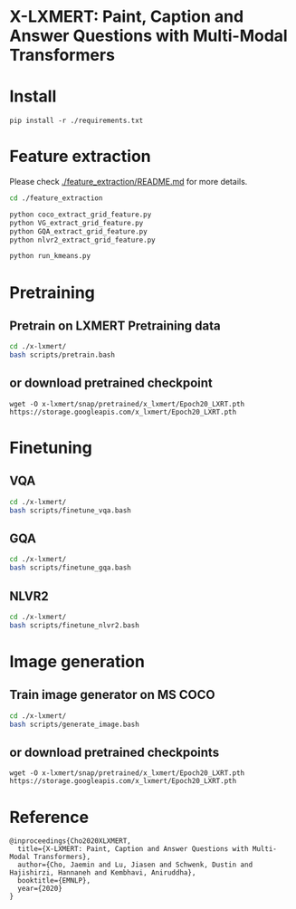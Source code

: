 # X-LXMERT: Paint, Caption and Answer Questions with Multi-Modal Transformers



# Install

```
pip install -r ./requirements.txt
```

# Feature extraction

Please check [./feature_extraction/README.md](./feature_extraction/README.md) for more details.

```bash
cd ./feature_extraction

python coco_extract_grid_feature.py
python VG_extract_grid_feature.py
python GQA_extract_grid_feature.py
python nlvr2_extract_grid_feature.py

python run_kmeans.py
```

# Pretraining

## Pretrain on LXMERT Pretraining data
```bash
cd ./x-lxmert/
bash scripts/pretrain.bash
```

## or download pretrained checkpoint
```
wget -O x-lxmert/snap/pretrained/x_lxmert/Epoch20_LXRT.pth https://storage.googleapis.com/x_lxmert/Epoch20_LXRT.pth
```

# Finetuning

## VQA
```bash
cd ./x-lxmert/
bash scripts/finetune_vqa.bash
```

## GQA
```bash
cd ./x-lxmert/
bash scripts/finetune_gqa.bash
```

## NLVR2
```bash
cd ./x-lxmert/
bash scripts/finetune_nlvr2.bash
```

# Image generation

## Train image generator on MS COCO
```bash
cd ./x-lxmert/
bash scripts/generate_image.bash
```

## or download pretrained checkpoints
```
wget -O x-lxmert/snap/pretrained/x_lxmert/Epoch20_LXRT.pth https://storage.googleapis.com/x_lxmert/Epoch20_LXRT.pth
```


# Reference

```
@inproceedings{Cho2020XLXMERT,
  title={X-LXMERT: Paint, Caption and Answer Questions with Multi-Modal Transformers},
  author={Cho, Jaemin and Lu, Jiasen and Schwenk, Dustin and Hajishirzi, Hannaneh and Kembhavi, Aniruddha},
  booktitle={EMNLP},
  year={2020}
}
```